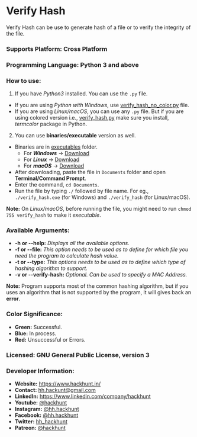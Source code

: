# Verify Hash

 Verify Hash can be use to generate hash of a file or to verify the integrity of the file.

### Supports Platform: Cross Platform

### Programming Language: Python 3 and above

### How to use:
 1. If you have *Python3* installed. You can use the `.py` file.
  - If you are using *Python with Windows*, use [verify_hash_no_color.py][1] file.
  - If you are using *Linux/macOS*, you can use any `.py` file. But if you are using colored version i.e., [verify_hash.py][2] make sure you install, *termcolor* package in Python.

2. You can use **binaries/executable** version as well.
 - Binaries are in [executables][6] folder.
    - For ***Windows*** -> [Download][3]
    - For ***Linux*** -> [Download][4]
    - For ***macOS*** -> [Download][5]
  - After downloading, paste the file in `Documents` folder and open **Terminal/Command Prompt**.
  - Enter the command, `cd Documents`.
  - Run the file by typing `./` followed by file name. For eg., `./verify_hash.exe` (for Windows) and `./verify_hash` (for Linux/macOS).   

**Note:** On *Linux/macOS*, before running the file, you might need to run `chmod 755 verify_hash` to make it *executable*.

### Available Arguments:
 - **-h or --help:** *Displays all the available options.*
 - **-f or --file:** *This option needs to be used as to define for which file you need the program to calculate hash value.*
 - **-t or --type:** *This options needs to be used as to define which type of hashing algorithm to support.*
 - **-v or --verify-hash:** *Optional. Can be used to specify a MAC Address.*

**Note:** Program supports most of the common hashing algorithm, but if you uses an algorithm that is not supported by the program, it will gives back an **error**.

### Color Significance:
 - **Green:** Successful.
 - **Blue:** In process.
 - **Red:** Unsuccessful or Errors.

### Licensed: GNU General Public License, version 3

### Developer Information:
- **Website:** https://www.hackhunt.in/
- **Contact:** hh.hackunt@gmail.com
- **LinkedIn:** https://www.linkedin.com/company/hackhunt
- **Youtube:** [@hackhunt](https://youtube.com/hackhunt)
- **Instagram:** [@hh.hackhunt](https://www.instagram.com/hh.hackhunt/)
- **Facebook:** [@hh.hackhunt](https://www.facebook.com/hh.hackhunt/)
- **Twitter:** [hh_hackhunt](https://twitter.com/hh_hackhunt/)
- **Patreon:** [@hackhunt](https://www.patreon.com/hackhunt)

[1]: ./verify_hash_no_color.py
[2]: ./verify_hash.py
[3]: ./executables/windows/
[4]: ./executables/linux/
[5]: ./executables/mac/
[6]: ./executables/
